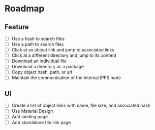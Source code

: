 # Roadmap

## Feature
- [ ] Use a hash to search files
- [ ] Use a path to search files
- [ ] Click at an object link and jump to associated links
- [ ] Click at a different directory and jump to its content
- [ ] Download an individual file
- [ ] Download a directory as a package
- [ ] Copy object hash, path, or url
- [ ] Maintain the communication of the internal IPFS node

## UI
- [ ] Create a list of object links with name, file size, and associated hash
- [ ] Use Material Design
- [ ] Add landing page
- [ ] Add standalone file link page
